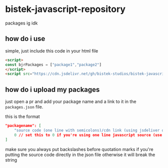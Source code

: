 # bistek-javascript-repository
 packages ig idk

## how do i use
simple, just include this code in your html file
```html
<script>
const bjrPackages = ["package1","package2"]
</script>
<script src="https://cdn.jsdelivr.net/gh/bistek-studios/bistek-javascript-respository/recieve.js"></script>
```

## how do i upload my packages
just open a pr and add your package name and a link to it in the `packages.json` file.

this is the format
```json
"packagename": [
    "source code (one line with semicolons)/cdn link (using jsdeliver or something)",
    0 // set this to 0 if you're using one line javascript source (use terser to minify it or something) and 1 if you put in a cdn link
]
```

make sure you always put backslashes before quotation marks if you're putting the source code directly in the json file otherwise it will break the string